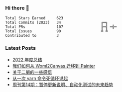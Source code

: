 ### Hi there 👋

<!--START_SECTION:stats-->

```text
Total Stars Earned     623                
Total Commits (2023)   34                  ╔═╗    
Total PRs              107                 ╠═╣ ═╬═
Total Issues           90                  ╩ ╩    
Contributed to         3                  
```

<!--END_SECTION:stats-->

### Latest Posts

<!-- BLOG-POST-LIST:START -->
- [2022 年度总结](https://4ark.me/post/2022-summary.html)
- [我们如何从 Wxml2Canvas 迁移到 Painter](https://4ark.me/post/how-to-migrate-wxml2canvas-to-painter.html)
- [关于二舅的一些感悟](https://4ark.me/post/live-sentiment.html)
- [从一次 yarn 命令死循环说起](https://4ark.me/post/yarn-cwd-issue.html)
- [周刊第14期：暂停更新说明、自动化测试的未来趋势](https://4ark.me/post/weekly-14.html)
<!-- BLOG-POST-LIST:END -->
